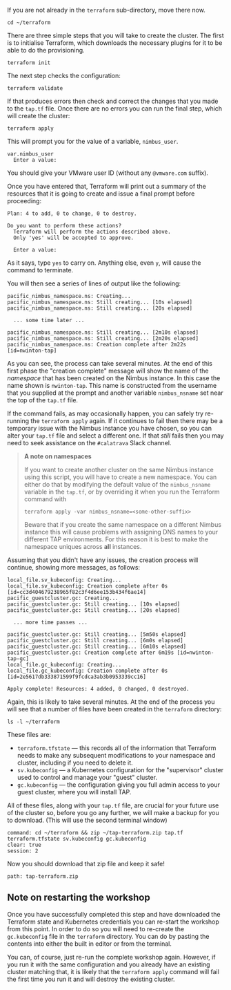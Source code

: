 If you are not already in the `terraform` sub-directory, move there
now.

```execute
cd ~/terraform
```

There are three simple steps that you will take to create the cluster.
The first is to initialise Terraform, which downloads the necessary
plugins for it to be able to do the provisioning.

```execute
terraform init
```

The next step checks the configuration:

```execute
terraform validate
```

If that produces errors then check and correct the changes that you
made to the `tap.tf` file.
Once there are no errors you can run the final step, which will
create the cluster:

```execute
terraform apply
```

This will prompt you for the value of a variable, `nimbus_user`.

```text
var.nimbus_user
  Enter a value: 
```

You should give your VMware user ID (without any `@vmware.com` suffix).

Once you have entered that, Terraform will print out a summary of
the resources that it is going to create and issue a final prompt
before proceeding:

```text
Plan: 4 to add, 0 to change, 0 to destroy.

Do you want to perform these actions?
  Terraform will perform the actions described above.
  Only 'yes' will be accepted to approve.

  Enter a value: 
```

As it says, type `yes` to carry on.
Anything else, even `y`, will cause the command to terminate.

You will then see a series of lines of output like the following:

```
pacific_nimbus_namespace.ns: Creating...
pacific_nimbus_namespace.ns: Still creating... [10s elapsed]
pacific_nimbus_namespace.ns: Still creating... [20s elapsed]

  ... some time later ...

pacific_nimbus_namespace.ns: Still creating... [2m10s elapsed]
pacific_nimbus_namespace.ns: Still creating... [2m20s elapsed]
pacific_nimbus_namespace.ns: Creation complete after 2m22s [id=nwinton-tap]
```

As you can see, the process can take several minutes.
At the end of this first phase the "creation complete" message will
show the name of the _namespace_ that has been created on the
Nimbus instance.
In this case the name shown is `nwinton-tap`.
This name is constructed from the username that you supplied
at the prompt and another variable `nimbus_nsname` set near the
top of the `tap.tf` file.

If the command fails, as may occasionally happen, you can safely
try re-running the `terraform apply` again.
If it continues to fail then there may be a temporary issue with
the Nimbus instance you have chosen, so you can alter your
`tap.tf` file and select a different one.
If that *still* fails then you may need to seek assistance on
the `#calatrava` Slack channel.

> **A note on namespaces**
>  
> If you want to create another cluster on the same Nimbus instance
> using this script, you will have to create a new namespace.
> You can either do that by modifying the default value of the
> `nimbus_nsname` variable in the `tap.tf`, or by overriding it when
> you run the Terraform command with
>
> ```
> terraform apply -var nimbus_nsname=<some-other-suffix>
> ```
>
> Beware that if you create the same namespace on a different
> Nimbus instance this will cause problems with assigning DNS
> names to your different TAP environments.
> For this reason it is best to make the namespace uniques across
> **all** instances.

Assuming that you didn't have any issues, the creation process will
continue, showing more messages, as follows:

```text
local_file.sv_kubeconfig: Creating...
local_file.sv_kubeconfig: Creation complete after 0s [id=cc3d404679238965f82c3f4d6ee153b434f6ae14]
pacific_guestcluster.gc: Creating...
pacific_guestcluster.gc: Still creating... [10s elapsed]
pacific_guestcluster.gc: Still creating... [20s elapsed]

  ... more time passes ...

pacific_guestcluster.gc: Still creating... [5m50s elapsed]
pacific_guestcluster.gc: Still creating... [6m0s elapsed]
pacific_guestcluster.gc: Still creating... [6m10s elapsed]
pacific_guestcluster.gc: Creation complete after 6m19s [id=nwinton-tap-gc]
local_file.gc_kubeconfig: Creating...
local_file.gc_kubeconfig: Creation complete after 0s [id=2e5617db333871599f9fcdca3ab3b0953339cc16]

Apply complete! Resources: 4 added, 0 changed, 0 destroyed.
```

Again, this is likely to take several minutes.
At the end of the process you will see that a number of files
have been created in the `terraform` directory:

```execute
ls -l ~/terraform
```

These files are:

* `terraform.tfstate` &mdash; this records all of the information that
Terraform needs to make any subsequent modifications to your namespace
and cluster, including if you need to delete it.
* `sv.kubeconfig` &mdash; a Kubernetes configuration for the "supervisor"
cluster used to control and manage your "guest" cluster.
* `gc.kubeconfig` &mdash; the configuration giving you full admin access
to your guest cluster, where you will install TAP.

All of these files, along with your `tap.tf` file, are crucial for
your future use of the cluster so, before you go any further, we will
make a backup for you to download.
(This will use the second terminal window)

```terminal:execute
command: cd ~/terraform && zip ~/tap-terraform.zip tap.tf terraform.tfstate sv.kubeconfig gc.kubeconfig
clear: true
session: 2
```

Now you should download that zip file and keep it safe!

```files:download-file
path: tap-terraform.zip
```

## Note on restarting the workshop

Once you have successfully completed this step and have downloaded the
Terraform state and Kubernetes credentials you can re-start the
workshop from this point.
In order to do so you will need to re-create the `gc.kubeconfig`
file in the `terraform` directory.
You can do by pasting the contents into either the built in
editor or from the terminal.

You can, of course, just re-run the complete workshop again.
However, if you run it with the same configuration and you already
have an existing cluster matching that, it is likely that the
`terraform apply` command will fail the first time you run it
and will destroy the existing cluster.